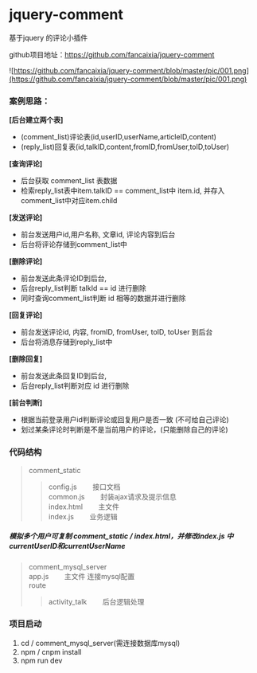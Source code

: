 # jquery-comment
基于jquery  的评论小插件

github项目地址：https://github.com/fancaixia/jquery-comment


![https://github.com/fancaixia/jquery-comment/blob/master/pic/001.png](https://github.com/fancaixia/jquery-comment/blob/master/pic/001.png)
<br/>
### 案例思路：

**[后台建立两个表]**
- (comment_list)评论表(id,userID,userName,articleID,content)  <br/>
- (reply_list)回复表(id,talkID,content,fromID,fromUser,toID,toUser)  <br/>

**[查询评论]**
- 后台获取 comment_list 表数据
- 检索reply_list表中item.talkID == comment_list中 item.id, 并存入comment_list中对应item.child

**[发送评论]**
- 前台发送用户id,用户名称, 文章id, 评论内容到后台
- 后台将评论存储到comment_list中

**[删除评论]**
- 前台发送此条评论ID到后台,
- 后台reply_list判断 talkId == id 进行删除
- 同时查询comment_list判断 id 相等的数据并进行删除

**[回复评论]**
- 前台发送评论id, 内容, fromID, fromUser, toID, toUser 到后台
- 后台将消息存储到reply_list中

**[删除回复]**
- 前台发送此条回复ID到后台,
- 后台reply_list判断对应 id 进行删除

**[前台判断]**
- 根据当前登录用户id判断评论或回复用户是否一致 (不可给自己评论)
- 划过某条评论时判断是不是当前用户的评论，(只能删除自己的评论)


### 代码结构
> comment_static 
>> config.js &nbsp;&nbsp;&nbsp;&nbsp;&nbsp;&nbsp; 接口文档 <br/>
>> common.js &nbsp;&nbsp;&nbsp;&nbsp;&nbsp;&nbsp; 封装ajax请求及提示信息 <br/>
>> index.html &nbsp;&nbsp;&nbsp;&nbsp;&nbsp;&nbsp; 主文件 <br/>
>> index.js &nbsp;&nbsp;&nbsp;&nbsp;&nbsp;&nbsp;  业务逻辑 <br/>

##### 模拟多个用户可复制 comment_static / index.html，并修改index.js 中currentUserID和currentUserName

> comment_mysql_server <br/>
> app.js &nbsp;&nbsp;&nbsp;&nbsp;&nbsp;&nbsp; 主文件  连接mysql配置 <br/>
> route <br/>
>> activity_talk  &nbsp;&nbsp;&nbsp;&nbsp;&nbsp;&nbsp; 后台逻辑处理  <br/>

### 项目启动  

 1. cd / comment_mysql_server(需连接数据库mysql)
 2. npm / cnpm install 
 3. npm run dev




 
